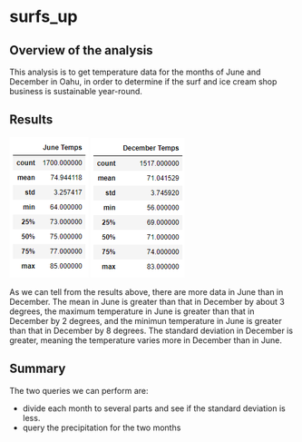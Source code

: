 # surfs_up

## Overview of the analysis
This analysis is to get temperature data for the months of June and December in Oahu, in order to determine if the surf and ice cream shop business is sustainable year-round.

## Results
![june](Resources/june.png)
![december](Resources/december.png)

As we can tell from the results above, there are more data in June than in December. The mean in June is greater than that in December by about 3 degrees, the maximum temperature in June is greater than that in December by 2 degrees, and the minimun temperature in June is greater than that in December by 8 degrees. The standard deviation in December is greater, meaning the temperature varies more in December than in June.

## Summary

The two queries we can perform are:
- divide each month to several parts and see if the standard deviation is less.
- query the precipitation for the two months
